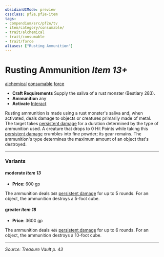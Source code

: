 ```yaml
---
obsidianUIMode: preview
cssclass: pf2e,pf2e-item
tags:
- compendium/src/pf2e/tv
- item/category/consumable/
- trait/alchemical
- trait/consumable
- trait/force
aliases: ["Rusting Ammunition"]
---
```

# Rusting Ammunition *Item 13+*  
[alchemical](alchemical.md "Alchemical Item Trait")  [consumable](consumable.md "Consumable Item Trait")  [force](force.md "Force Energy & Element Trait")  

- **Craft Requirements** Supply the saliva of a rust monster (Bestiary 283).
- **Ammunition** any
- **Activate** [Interact](interact.md)

Rusting ammunition is made using a rust monster's saliva and, when activated, deals damage to objects or creatures primarily made of metal. The target takes [persistent damage](conditions.md#Persistent%20Damage) for a duration determined by the type of ammunition used. A creature that drops to 0 Hit Points while taking this [persistent damage](conditions.md#Persistent%20Damage) crumbles into fine powder; its gear remains. The ammunition's type determines the maximum amount of an object that's destroyed.

---

### Variants

#### moderate *Item 13*

- **Price**: 600 gp

The ammunition deals `3d8` [persistent damage](conditions.md#Persistent%20Damage) for up to 5 rounds. For an object, the ammunition destroys a 5-foot cube.

#### greater *Item 18*

- **Price**: 3600 gp

The ammunition deals `4d8` [persistent damage](conditions.md#Persistent%20Damage) for up to 6 rounds. For an object, the ammunition destroys a 10-foot cube.

---
*Source: Treasure Vault p. 43*